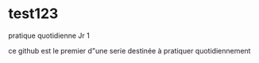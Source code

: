 # test123
pratique quotidienne Jr 1 

ce github est le premier d"une serie destinée à pratiquer 
quotidiennement

